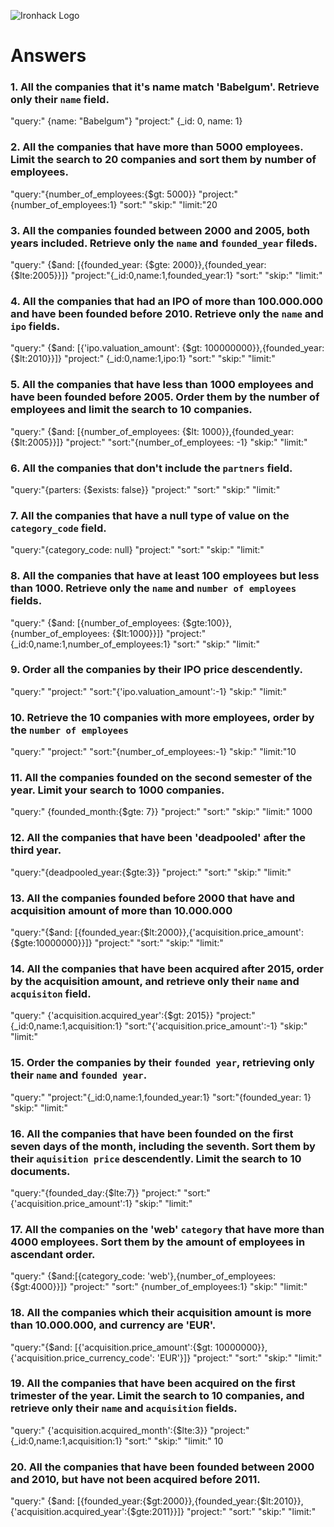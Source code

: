 ![Ironhack Logo](https://i.imgur.com/1QgrNNw.png)

# Answers

### 1. All the companies that it's name match 'Babelgum'. Retrieve only their `name` field.
"query:" {name: "Babelgum"}
"project:" {_id: 0, name: 1}
### 2. All the companies that have more than 5000 employees. Limit the search to 20 companies and sort them by **number of employees**.
"query:"{number_of_employees:{$gt: 5000}}
"project:"{number_of_employees:1}
"sort:"
"skip:"
"limit:"20


### 3. All the companies founded between 2000 and 2005, both years included. Retrieve only the `name` and `founded_year` fileds.
"query:" {$and: [{founded_year: {$gte: 2000}},{founded_year: {$lte:2005}}]}
"project:"{_id:0,name:1,founded_year:1}
"sort:"
"skip:"
"limit:"


### 4. All the companies that had an IPO of more than 100.000.000 and have been founded before 2010. Retrieve only the `name` and `ipo` fields.
"query:" {$and: [{'ipo.valuation_amount': {$gt: 100000000}},{founded_year: {$lt:2010}}]}
"project:" {_id:0,name:1,ipo:1}
"sort:"
"skip:"
"limit:"

### 5. All the companies that have less than 1000 employees and have been founded before 2005. Order them by the number of employees and limit the search to 10 companies.
"query:" {$and: [{number_of_employees: {$lt: 1000}},{founded_year: {$lt:2005}}]}
"project:"
"sort:"{number_of_employees: -1}
"skip:"
"limit:"

### 6. All the companies that don't include the `partners` field.
"query:"{parters: {$exists: false}}
"project:"
"sort:"
"skip:"
"limit:"

### 7. All the companies that have a null type of value on the `category_code` field.
"query:"{category_code: null}
"project:"
"sort:"
"skip:"
"limit:"

### 8. All the companies that have at least 100 employees but less than 1000. Retrieve only the `name` and `number of employees` fields.
"query:" {$and: [{number_of_employees: {$gte:100}},{number_of_employees: {$lt:1000}}]}
"project:"{_id:0,name:1,number_of_employees:1}
"sort:"
"skip:"
"limit:"

### 9. Order all the companies by their IPO price descendently.
"query:"
"project:"
"sort:"{'ipo.valuation_amount':-1}
"skip:"
"limit:"

### 10. Retrieve the 10 companies with more employees, order by the `number of employees`
"query:"
"project:"
"sort:"{number_of_employees:-1}
"skip:"
"limit:"10

### 11. All the companies founded on the second semester of the year. Limit your search to 1000 companies.
"query:" {founded_month:{$gte: 7}}
"project:"
"sort:"
"skip:"
"limit:" 1000

### 12. All the companies that have been 'deadpooled' after the third year.
"query:"{deadpooled_year:{$gte:3}}
"project:"
"sort:"
"skip:"
"limit:"

### 13. All the companies founded before 2000 that have and acquisition amount of more than 10.000.000
"query:"{$and: [{founded_year:{$lt:2000}},{'acquisition.price_amount':{$gte:10000000}}]}
"project:"
"sort:"
"skip:"
"limit:"

### 14. All the companies that have been acquired after 2015, order by the acquisition amount, and retrieve only their `name` and `acquisiton` field.
"query:" {'acquisition.acquired_year':{$gt: 2015}}
"project:"{_id:0,name:1,acquisition:1}
"sort:"{'acquisition.price_amount':-1}
"skip:"
"limit:"

### 15. Order the companies by their `founded year`, retrieving only their `name` and `founded year`.
"query:"
"project:"{_id:0,name:1,founded_year:1}
"sort:"{founded_year: 1}
"skip:"
"limit:"

### 16. All the companies that have been founded on the first seven days of the month, including the seventh. Sort them by their `aquisition price` descendently. Limit the search to 10 documents.
"query:"{founded_day:{$lte:7}}
"project:"
"sort:"{'acquisition.price_amount':1}
"skip:"
"limit:"

### 17. All the companies on the 'web' `category` that have more than 4000 employees. Sort them by the amount of employees in ascendant order.
"query:" {$and:[{category_code: 'web'},{number_of_employees:{$gt:4000}}]}
"project:"
"sort:" {number_of_employees:1}
"skip:"
"limit:"

### 18. All the companies which their acquisition amount is more than 10.000.000, and currency are 'EUR'.
"query:"{$and: [{'acquisition.price_amount':{$gt: 10000000}},{'acquisition.price_currency_code': 'EUR'}]}
"project:"
"sort:"
"skip:"
"limit:"

### 19. All the companies that have been acquired on the first trimester of the year. Limit the search to 10 companies, and retrieve only their `name` and `acquisition` fields.
"query:" 	{'acquisition.acquired_month':{$lte:3}}	
"project:" {_id:0,name:1,acquisition:1}	
"sort:"
"skip:"
"limit:" 10

### 20. All the companies that have been founded between 2000 and 2010, but have not been acquired before 2011.
"query:" {$and: [{founded_year:{$gt:2000}},{founded_year:{$lt:2010}},{'acquisition.acquired_year':{$gte:2011}}]}
"project:"
"sort:"
"skip:"
"limit:"